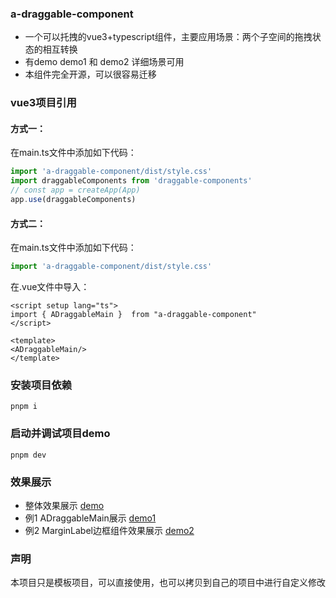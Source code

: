 ### a-draggable-component
- 一个可以托拽的vue3+typescript组件，主要应用场景：两个子空间的拖拽状态的相互转换
- 有demo demo1 和 demo2 详细场景可用
- 本组件完全开源，可以很容易迁移

### vue3项目引用
#### 方式一：

在main.ts文件中添加如下代码：
```ts
import 'a-draggable-component/dist/style.css'
import draggableComponents from 'draggable-components'
// const app = createApp(App)
app.use(draggableComponents)
```
#### 方式二：
在main.ts文件中添加如下代码：
```ts
import 'a-draggable-component/dist/style.css'
```
在.vue文件中导入：
```vue
<script setup lang="ts">
import { ADraggableMain }  from "a-draggable-component"
</script>

<template>
<ADraggableMain/>
</template>
```

### 安装项目依赖
```shell
pnpm i
```
### 启动并调试项目demo
```shell
pnpm dev
```
### 效果展示
* 整体效果展示
[demo](../demo/main/demo.md)
* 例1 ADraggableMain展示
[demo1](../demo/main/demo1.md)
* 例2 MarginLabel边框组件效果展示
[demo2](../demo/margin-label/demo2.md)
### 声明
本项目只是模板项目，可以直接使用，也可以拷贝到自己的项目中进行自定义修改

<style>

</style>


